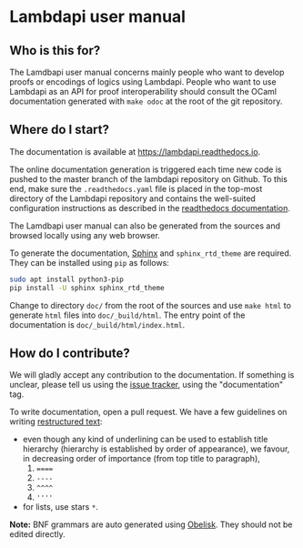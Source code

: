 Lambdapi user manual
====================

Who is this for?
----------------

The Lamdbapi user manual concerns mainly people who want to develop proofs or
encodings of logics using Lambdapi. People who want to use Lambdapi as an API
for proof interoperability should consult the OCaml documentation generated with
`make odoc` at the root of the git repository.

Where do I start?
-----------------

The documentation is available at <https://lambdapi.readthedocs.io>.

The online documentation generation is triggered each time new code is pushed to the master branch of the lambdapi repository on Github.
To this end, make sure the `.readthedocs.yaml` file is placed in the top-most directory of the Lambdapi repository and contains the well-suited configuration instructions as described in the [readthedocs documentation](https://docs.readthedocs.io/en/stable/config-file/index.html).

The Lamdbapi user manual can also be generated from the sources and browsed locally using any web
browser.

To generate the documentation, [Sphinx](https://www.sphinx-doc.org/)
and `sphinx_rtd_theme` are required.  They can be installed using
`pip` as follows:

```bash
sudo apt install python3-pip
pip install -U sphinx sphinx_rtd_theme
```

Change to directory `doc/` from the root of the sources
and use `make html` to generate `html` files into `doc/_build/html`.
The entry point of the documentation is `doc/_build/html/index.html`.

How do I contribute?
--------------------

We will gladly accept any contribution to the documentation. If something is
unclear, please tell us using the 
[issue tracker](https://github.com/Deducteam/lambdapi/issues), using the 
"documentation" tag.

To write documentation, open a pull request. We have a few guidelines on writing
[restructured text](https://www.sphinx-doc.org/en/master/usage/restructuredtext/basics.html):

* even though any kind of underlining can be used to establish title hierarchy 
  (hierarchy is established by order of appearance), we favour, in decreasing
  order of importance (from top title to paragraph),
  1. `====`
  2. `----`
  3. `^^^^`
  4. `''''`
* for lists, use stars `*`.

**Note:** BNF grammars are auto generated using 
  [Obelisk](https://github.com/Lelio-Brun/Obelisk). They should not be edited 
  directly.
